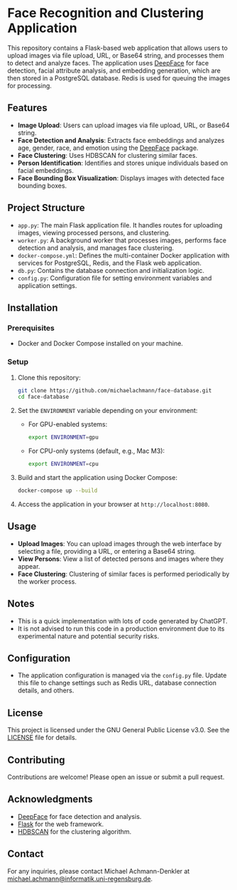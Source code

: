 # Face Recognition and Clustering Application

This repository contains a Flask-based web application that allows users to upload images via file upload, URL, or Base64 string, and processes them to detect and analyze faces. The application uses [DeepFace](https://github.com/serengil/deepface) for face detection, facial attribute analysis, and embedding generation, which are then stored in a PostgreSQL database. Redis is used for queuing the images for processing.

## Features

- **Image Upload**: Users can upload images via file upload, URL, or Base64 string.
- **Face Detection and Analysis**: Extracts face embeddings and analyzes age, gender, race, and emotion using the [DeepFace](https://github.com/serengil/deepface) package.
- **Face Clustering**: Uses HDBSCAN for clustering similar faces.
- **Person Identification**: Identifies and stores unique individuals based on facial embeddings.
- **Face Bounding Box Visualization**: Displays images with detected face bounding boxes.

## Project Structure

- `app.py`: The main Flask application file. It handles routes for uploading images, viewing processed persons, and clustering.
- `worker.py`: A background worker that processes images, performs face detection and analysis, and manages face clustering.
- `docker-compose.yml`: Defines the multi-container Docker application with services for PostgreSQL, Redis, and the Flask web application.
- `db.py`: Contains the database connection and initialization logic.
- `config.py`: Configuration file for setting environment variables and application settings.

## Installation

### Prerequisites

- Docker and Docker Compose installed on your machine.

### Setup

1. Clone this repository:
    ```bash
    git clone https://github.com/michaelachmann/face-database.git
    cd face-database
    ```

2. Set the `ENVIRONMENT` variable depending on your environment:

    - For GPU-enabled systems:
        ```bash
        export ENVIRONMENT=gpu
        ```


    - For CPU-only systems (default, e.g., Mac M3):
        ```bash
        export ENVIRONMENT=cpu
        ```

3. Build and start the application using Docker Compose:
    ```bash
    docker-compose up --build
    ```

4. Access the application in your browser at `http://localhost:8080`.

## Usage

- **Upload Images**: You can upload images through the web interface by selecting a file, providing a URL, or entering a Base64 string.
- **View Persons**: View a list of detected persons and images where they appear.
- **Face Clustering**: Clustering of similar faces is performed periodically by the worker process.

## Notes

- This is a quick implementation with lots of code generated by ChatGPT.
- It is not advised to run this code in a production environment due to its experimental nature and potential security risks.

## Configuration

- The application configuration is managed via the `config.py` file. Update this file to change settings such as Redis URL, database connection details, and others.

## License

This project is licensed under the GNU General Public License v3.0. See the [LICENSE](LICENSE) file for details.

## Contributing

Contributions are welcome! Please open an issue or submit a pull request.

## Acknowledgments

- [DeepFace](https://github.com/serengil/deepface) for face detection and analysis.
- [Flask](https://flask.palletsprojects.com/) for the web framework.
- [HDBSCAN](https://hdbscan.readthedocs.io/) for the clustering algorithm.

## Contact

For any inquiries, please contact Michael Achmann-Denkler at [michael.achmann@informatik.uni-regensburg.de](mailto:michael.achmann@informatik.uni-regensburg.de).
